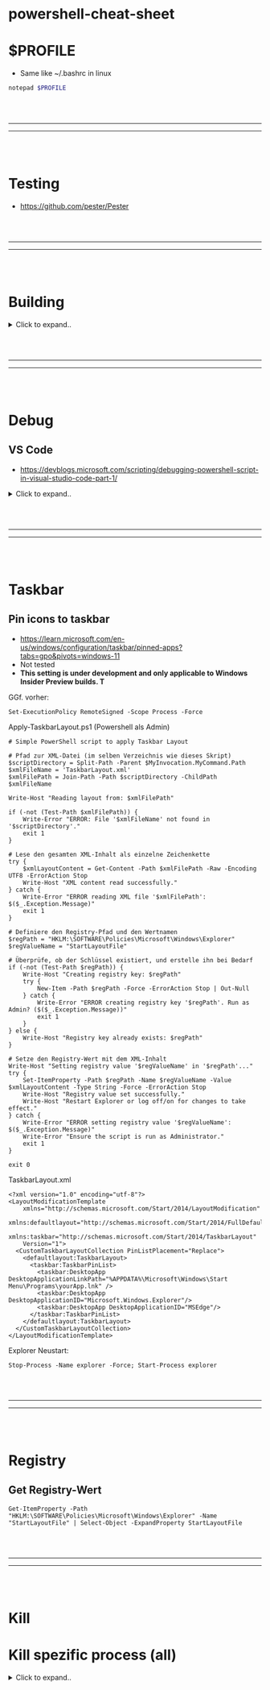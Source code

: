 # powershell-cheat-sheet



# $PROFILE
- Same like ~/.bashrc in linux
  
```powershell
notepad $PROFILE
```







<br><br>
________
________
<br><br>

# Testing
- https://github.com/pester/Pester










<br><br>
________
________
<br><br>

# Building


<details><summary>Click to expand..</summary>

- **Nich testest bisher was unten steht**

Okay, verstanden. Du möchtest also sehen, wie der Build-Prozess mit `Invoke-Build` und `psake` aussehen würde, wenn du eine zentrale `core.ps1` hast, die (während der Entwicklung) die Funktionen aus anderen Dateien "importiert" (via Dot-Sourcing).

Das Grundprinzip bleibt gleich: Die Build-Tools orchestrieren das Zusammenfügen der Inhalte. Im finalen, gebündelten Skript sind die Dot-Sourcing-Aufrufe aus `core.ps1` überflüssig, da der *Inhalt* der anderen Dateien bereits im selben Skript-Scope vorhanden ist. Der Build-Prozess muss sicherstellen, dass die Dateien mit den Funktionsdefinitionen *vor* dem Code aus `core.ps1` (der diese Funktionen aufruft) in die Zieldatei geschrieben werden.

**Annahme für die Beispiele:**

*   Projektstruktur wie zuvor:
    ```
    MeinPowerShellProjekt/
    ├── src/
    │   ├── modules/
    │   │   ├── 01-Check-Network.ps1
    │   │   ├── 02-Install-App.ps1
    │   │   └── ... (weitere Funktionsdateien)
    │   ├── lib/
    │   │   └── Helpers.ps1  (evtl. Hilfsfunktionen)
    │   └── core.ps1        # Deine Hauptdatei, die Funktionen aus modules/lib aufruft
    │
    ├── build/              # Ort für Build-Skripte (oder im Root)
    │
    └── dist/               # Ausgabeordner
        └── Deploy-Skript.ps1
    ```
*   Deine `src/core.ps1` enthält die Hauptlogik und *könnte* während der Entwicklung Zeilen wie `. "$PSScriptRoot\modules\01-Check-Network.ps1"` enthalten (die aber im Build-Ergebnis irrelevant sind, da die Funktion `Test-NetworkConnectivity` dann direkt verfügbar ist).
*   Die Funktionsdateien (`modules/*.ps1`, `lib/*.ps1`) enthalten hauptsächlich `function ... { ... }` Blöcke.

---

**Beispiel 1: Mit `Invoke-Build`**

<details><summary>Click to expand..</summary>

1.  **Installation:** `Install-Module InvokeBuild -Scope CurrentUser`
2.  **Build-Skript erstellen:** Erstelle eine Datei im Root deines Projekts oder im `build`-Ordner, z.B. `MeinProjekt.build.ps1`.

```powershell
# MeinProjekt.build.ps1 (Beispiel für Invoke-Build)
#Requires -Modules InvokeBuild

# --- Konfiguration ---
$ProjectRoot = $PSScriptRoot
$SourcePath = Join-Path $ProjectRoot "src"
$DistPath = Join-Path $ProjectRoot "dist"
$OutputFileName = "Deploy-Skript.ps1"
$ZielDatei = Join-Path $DistPath $OutputFileName
$CoreFile = Join-Path $SourcePath "core.ps1" # Deine Haupt-Skriptdatei

# --- Tasks ---

# Task zum Aufräumen des Ausgabeordners
task Clean {
    Write-Host "Aufräumen des Ausgabeordners: $DistPath"
    if (Test-Path $DistPath) {
        Remove-Item -Path $DistPath -Recurse -Force
    }
    New-Item -Path $DistPath -ItemType Directory -Force | Out-Null
}

# Task zum Bündeln der Skripte
task Bundle -Depends Clean { # Stellt sicher, dass Clean vorher läuft
    Write-Host "Starte Bündelungsprozess..."

    # 1. Finde alle Funktionsdateien (alles außer core.ps1)
    #    Sortiere sie, um eine konsistente Reihenfolge sicherzustellen (z.B. nach Name)
    $FunktionsDateien = Get-ChildItem -Path $SourcePath -Include *.ps1 -Recurse | Where-Object { $_.FullName -ne $CoreFile } | Sort-Object Name

    # 2. Definiere die gesamte Reihenfolge: Erst Funktionen, dann Core-Logik
    $DateienZumZusammenfuehren = $FunktionsDateien + (Get-Item $CoreFile)

    Write-Host "Folgende Dateien werden in '$ZielDatei' zusammengeführt:"
    $DateienZumZusammenfuehren | ForEach-Object { Write-Host "- $($_.FullName)" }

    # 3. Header für die Zieldatei erstellen
    $Header = @"
# --- Automatisch generiertes Skript (Invoke-Build) ---
# Quelle: $SourcePath
# Erstellt am: $(Get-Date)
# NICHT DIREKT BEARBEITEN! Änderungen in 'src' vornehmen und neu bauen.
# ---

"@
    Set-Content -Path $ZielDatei -Value $Header -Encoding UTF8 # UTF8 empfohlen

    # 4. Inhalte zusammenfügen
    foreach ($Datei in $DateienZumZusammenfuehren) {
        Write-Host "Füge Inhalt hinzu: $($Datei.Name)"
        $Inhalt = Get-Content -Path $Datei.FullName -Raw
        # Optional: Kommentar hinzufügen, woher der Code stammt
        $InhaltMitMarker = @"

# --- Beginn Inhalt von: $($Datei.Name) ---
$Inhalt
# --- Ende Inhalt von: $($Datei.Name) ---

"@
        Add-Content -Path $ZielDatei -Value $InhaltMitMarker -Encoding UTF8
    }

    Write-Host "Bündelung erfolgreich! '$ZielDatei' erstellt."
}

# Standard-Task definieren (wird ausgeführt, wenn nur 'Invoke-Build' aufgerufen wird)
task . -Depends Bundle

# --- Ausführung ---
# Navigiere im Terminal zum Projektordner (wo die .build.ps1 liegt) und führe aus:
# Invoke-Build                  (Führt den Standard-Task '.', also Bundle, aus)
# Invoke-Build Bundle           (Führt explizit den Bundle-Task aus, inkl. Clean-Dependency)
# Invoke-Build Clean            (Führt nur den Clean-Task aus)
```

**Ausführung:**
Öffne PowerShell im Projektverzeichnis (`MeinPowerShellProjekt/`) und führe `Invoke-Build` aus.


</details>









<br><br><br><br>






**Beispiel 2: Mit `psake`**

<details><summary>Click to expand..</summary>

1.  **Installation:** `Install-Module psake -Scope CurrentUser`
2.  **Build-Skript erstellen:** Erstelle eine Datei namens `psake.ps1` (Standardname) oder einen anderen Namen (z.B. `build.ps1`) im Root deines Projekts.

```powershell
# psake.ps1 (Beispiel für psake)
# Requires -Modules psake # Informell, psake prüft das nicht streng

# --- Eigenschaften (Variablen) ---
Properties {
    $ProjectRoot = $PSScriptRoot
    $SourcePath = Join-Path $ProjectRoot "src"
    $DistPath = Join-Path $ProjectRoot "dist"
    $OutputFileName = "Deploy-Skript.ps1"
    $ZielDatei = Join-Path $DistPath $OutputFileName
    $CoreFile = Join-Path $SourcePath "core.ps1"
}

# --- Tasks ---

Task Clean {
    Assert (Test-Path $DistPath -PathType Container) "Ausgabeordner $DistPath existiert bereits, wird gelöscht." -ContinueOnError # Psake's Assert
    Write-Host "Aufräumen des Ausgabeordners: $DistPath"
    if (Test-Path $DistPath) {
        Remove-Item -Path $DistPath -Recurse -Force
    }
    New-Item -Path $DistPath -ItemType Directory -Force | Out-Null
}

Task Bundle -depends Clean { # Definiert Abhängigkeit zu Clean
    Write-Host "Starte Bündelungsprozess..."

    # 1. Finde Funktionsdateien (alles außer core.ps1), sortiert
    $FunktionsDateien = Get-ChildItem -Path $SourcePath -Include *.ps1 -Recurse | Where-Object { $_.FullName -ne $CoreFile } | Sort-Object Name

    # 2. Definiere gesamte Reihenfolge
    $DateienZumZusammenfuehren = $FunktionsDateien + (Get-Item $CoreFile)

    Write-Host "Folgende Dateien werden in '$ZielDatei' zusammengeführt:"
    $DateienZumZusammenfuehren | ForEach-Object { Write-Host "- $($_.FullName)" }

    # 3. Header für Zieldatei
    $Header = @"
# --- Automatisch generiertes Skript (psake) ---
# Quelle: $SourcePath
# Erstellt am: $(Get-Date)
# NICHT DIREKT BEARBEITEN! Änderungen in 'src' vornehmen und neu bauen.
# ---

"@
    Set-Content -Path $ZielDatei -Value $Header -Encoding UTF8

    # 4. Inhalte zusammenfügen
    foreach ($Datei in $DateienZumZusammenfuehren) {
        Write-Host "Füge Inhalt hinzu: $($Datei.Name)"
        $Inhalt = Get-Content -Path $Datei.FullName -Raw
        $InhaltMitMarker = @"

# --- Beginn Inhalt von: $($Datei.Name) ---
$Inhalt
# --- Ende Inhalt von: $($Datei.Name) ---

"@
        Add-Content -Path $ZielDatei -Value $InhaltMitMarker -Encoding UTF8
    }

    Write-Host "Bündelung erfolgreich! '$ZielDatei' erstellt."
}

# Standard-Task definieren
Task Default -depends Bundle {
    Write-Host "psake Build erfolgreich abgeschlossen."
}

# --- Ausführung ---
# Navigiere im Terminal zum Projektordner (wo die psake.ps1 liegt) und führe aus:
# Invoke-Psake                  (Führt den Task 'Default' aus)
# Invoke-Psake Bundle           (Führt explizit den Bundle-Task aus, inkl. Clean-Dependency)
# Invoke-Psake -BuildFile .\build.ps1 Bundle (Wenn die Datei nicht psake.ps1 heißt)
```

**Ausführung:**
Öffne PowerShell im Projektverzeichnis (`MeinPowerShellProjekt/`) und führe `Invoke-Psake` aus (wenn die Datei `psake.ps1` heißt) oder `Invoke-Psake -BuildFile DEIN_DATEINAME.ps1`.

---

**Vergleich und Fazit:**

*   **Ähnlichkeit:** Beide Tools verfolgen einen ähnlichen Ansatz mit Tasks und Abhängigkeiten. Die Kernlogik des Dateisammelns und -zusammenfügens ist in beiden Fällen fast identisch.
*   **Syntax:** `Invoke-Build` verwendet `task NAME { Skriptblock }` und eine spezielle Syntax für den Default-Task (`task .`). `psake` verwendet `Task NAME -depends TASK { Skriptblock }` und einen `Properties { }` Block für Variablen.
*   **Verbreitung/Community:** Beide sind etabliert. `Invoke-Build` ist etwas neuer und vielleicht "PowerShell-iger" in seiner Syntax. `psake` orientiert sich stärker an klassischen Build-Tools wie Rake/Make.
*   **Funktionen:** Beide bieten mehr als nur Task-Ausführung (z.B. Parameterübergabe an Tasks, komplexere Abhängigkeitsketten, Frameworks für Tests etc.).
*   **Wahl:** Für dein Szenario sind beide hervorragend geeignet. Es ist oft eine Frage der persönlichen Präferenz, welche Syntax oder welches Ökosystem einem besser gefällt.

Mit beiden Ansätzen erreichst du dein Ziel:
1.  **Lokal modular arbeiten:** In `src/` mit `core.ps1` und vielen kleinen Funktionsdateien.
2.  **Build-Prozess:** Ein klar definierter Schritt (z.B. `Invoke-Build` oder `Invoke-Psake`), der die Dateien zu `dist/Deploy-Skript.ps1` zusammenführt.
3.  **Clean Deployment:** Nur die eine `Deploy-Skript.ps1` wird verteilt.
 


</details>









<br><br><br><br>





## ✅ **Variante 3: PS2EXE – der PowerShell-Compiler**


<details><summary>Click to expand..</summary>
  
Du entwickelst modular in mehreren `.ps1`-Dateien. Deine `Main.ps1` ruft sie zusammen. Dann kompiliert `ps2exe` **alles** zu einer `.exe`.



---



### 📁 Beispielstruktur



```
MyPowerTool/
├── modules/
│   ├── 01-Check-Network.ps1
│   ├── 02-Install-App.ps1
│   ├── 03-Write-Env.ps1
│   ├── 04-Set-Registry.ps1
│   ├── 05-Cleanup.ps1
├── Main.ps1
```



### 🧠 Inhalt: `Main.ps1`



```powershell
# Main.ps1 – Einstiegspunkt
. "$PSScriptRoot\modules\01-Check-Network.ps1"
. "$PSScriptRoot\modules\02-Install-App.ps1"
. "$PSScriptRoot\modules\03-Write-Env.ps1"
. "$PSScriptRoot\modules\04-Set-Registry.ps1"
. "$PSScriptRoot\modules\05-Cleanup.ps1"



Write-Host "Alles erledigt ✅"
```



### ⚙️ Installation & Kompilierung



```powershell
Install-Module -Name ps2exe -Scope CurrentUser
```



Dann:



```powershell
Invoke-ps2exe .\Main.ps1 .\installer.exe
```



Oder wenn du kein Terminal willst:  
> Es gibt auch ein GUI-Tool: `ps2exe-GUI.ps1` → [GitHub-Link](https://github.com/MScholtes/PS2EXE)



---



### ✅ Vorteile



- Eine **einzige ausführbare `.exe`**
- **Keine PowerShell notwendig** auf der Zielmaschine
- Kann **silent** laufen (`-noConsole`)
- Digitale Signatur möglich
- Keine Module, keine Abhängigkeiten, keine Fragen


 

</details>









</details>



















<br><br>
________
________
<br><br>

# Debug

## VS Code
- https://devblogs.microsoft.com/scripting/debugging-powershell-script-in-visual-studio-code-part-1/

<details><summary>Click to expand..</summary>

Ja, du kannst auch PowerShell-Skripte in **VSCode** debuggen, aber der Prozess ist ein wenig anders als bei Node.js. Hier sind die Schritte, um ein PowerShell-Skript zu debuggen:

1. **PowerShell-Erweiterung installieren**:
   - Stelle sicher, dass du die **PowerShell**-Erweiterung in VSCode installiert hast. Diese ist notwendig, um die PowerShell-Skripte korrekt zu interpretieren.

2. **Launch-Konfiguration einrichten**:
   - Öffne die **Run and Debug**-Ansicht (Strg+Shift+D) und klicke auf **Add Configuration**.
   - Wähle die Option für **PowerShell** aus, um eine neue Konfiguration zu erstellen. Dadurch wird eine `launch.json`-Datei erstellt, die du anpassen kannst.

3. **Breakpoint setzen**:
   - Setze Breakpoints in deinem Skript, indem du auf den linken Rand der Zeile klickst, wo du anhalten möchtest.

4. **Debuggen starten**:
   - Starte das Debugging durch Klicken auf den grünen Play-Button oder drücke F5. Das PowerShell-Skript wird ausgeführt, und die Ausführung wird an den Breakpoints gestoppt, wo du dann variablen und den Stack untersuchen kannst.

Mit dieser Methode kannst du PowerShell-Skripte ähnlich wie Node.js-Dateien debuggen.


</details>






























<br><br>
________
________
<br><br>

# Taskbar




## Pin icons to taskbar
- https://learn.microsoft.com/en-us/windows/configuration/taskbar/pinned-apps?tabs=gpo&pivots=windows-11
- Not tested
- **This setting is under development and only applicable to Windows Insider Preview builds. T**




GGf. vorher:
```
Set-ExecutionPolicy RemoteSigned -Scope Process -Force
```


Apply-TaskbarLayout.ps1 (Powershell als Admin)
```
# Simple PowerShell script to apply Taskbar Layout

# Pfad zur XML-Datei (im selben Verzeichnis wie dieses Skript)
$scriptDirectory = Split-Path -Parent $MyInvocation.MyCommand.Path
$xmlFileName = 'TaskbarLayout.xml'
$xmlFilePath = Join-Path -Path $scriptDirectory -ChildPath $xmlFileName

Write-Host "Reading layout from: $xmlFilePath"

if (-not (Test-Path $xmlFilePath)) {
    Write-Error "ERROR: File '$xmlFileName' not found in '$scriptDirectory'."
    exit 1
}

# Lese den gesamten XML-Inhalt als einzelne Zeichenkette
try {
    $xmlLayoutContent = Get-Content -Path $xmlFilePath -Raw -Encoding UTF8 -ErrorAction Stop
    Write-Host "XML content read successfully."
} catch {
    Write-Error "ERROR reading XML file '$xmlFilePath': $($_.Exception.Message)"
    exit 1
}

# Definiere den Registry-Pfad und den Wertnamen
$regPath = "HKLM:\SOFTWARE\Policies\Microsoft\Windows\Explorer"
$regValueName = "StartLayoutFile"

# Überprüfe, ob der Schlüssel existiert, und erstelle ihn bei Bedarf
if (-not (Test-Path $regPath)) {
    Write-Host "Creating registry key: $regPath"
    try {
        New-Item -Path $regPath -Force -ErrorAction Stop | Out-Null
    } catch {
        Write-Error "ERROR creating registry key '$regPath'. Run as Admin? ($($_.Exception.Message))"
        exit 1
    }
} else {
    Write-Host "Registry key already exists: $regPath"
}

# Setze den Registry-Wert mit dem XML-Inhalt
Write-Host "Setting registry value '$regValueName' in '$regPath'..."
try {
    Set-ItemProperty -Path $regPath -Name $regValueName -Value $xmlLayoutContent -Type String -Force -ErrorAction Stop
    Write-Host "Registry value set successfully."
    Write-Host "Restart Explorer or log off/on for changes to take effect."
} catch {
    Write-Error "ERROR setting registry value '$regValueName': $($_.Exception.Message)"
    Write-Error "Ensure the script is run as Administrator."
    exit 1
}

exit 0 
```





TaskbarLayout.xml
```
<?xml version="1.0" encoding="utf-8"?>
<LayoutModificationTemplate
    xmlns="http://schemas.microsoft.com/Start/2014/LayoutModification"
    xmlns:defaultlayout="http://schemas.microsoft.com/Start/2014/FullDefaultLayout"
    xmlns:taskbar="http://schemas.microsoft.com/Start/2014/TaskbarLayout"
    Version="1">
  <CustomTaskbarLayoutCollection PinListPlacement="Replace">
    <defaultlayout:TaskbarLayout>
      <taskbar:TaskbarPinList>
        <taskbar:DesktopApp DesktopApplicationLinkPath="%APPDATA%\Microsoft\Windows\Start Menu\Programs\yourApp.lnk" />
        <taskbar:DesktopApp DesktopApplicationID="Microsoft.Windows.Explorer"/>
        <taskbar:DesktopApp DesktopApplicationID="MSEdge"/> 
      </taskbar:TaskbarPinList>
    </defaultlayout:TaskbarLayout>
  </CustomTaskbarLayoutCollection>
</LayoutModificationTemplate> 
```



Explorer Neustart:
```
Stop-Process -Name explorer -Force; Start-Process explorer
```






























<br><br>
________
________
<br><br>

# Registry


## Get Registry-Wert 

```
Get-ItemProperty -Path "HKLM:\SOFTWARE\Policies\Microsoft\Windows\Explorer" -Name "StartLayoutFile" | Select-Object -ExpandProperty StartLayoutFile
```




















<br><br>
________
________
<br><br>

# Kill

# Kill spezific process (all)



<details><summary>Click to expand..</summary>

```powershell
# example for node.js
Get-Process node | ForEach-Object { $_.Kill() }
```
  
</details>

